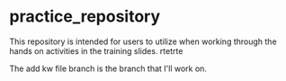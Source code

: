 # practice_repository
This repository is intended for users to utilize when working through the hands on activities in the training slides.
rtetrte

The add kw file branch is the branch that I'll work on.
